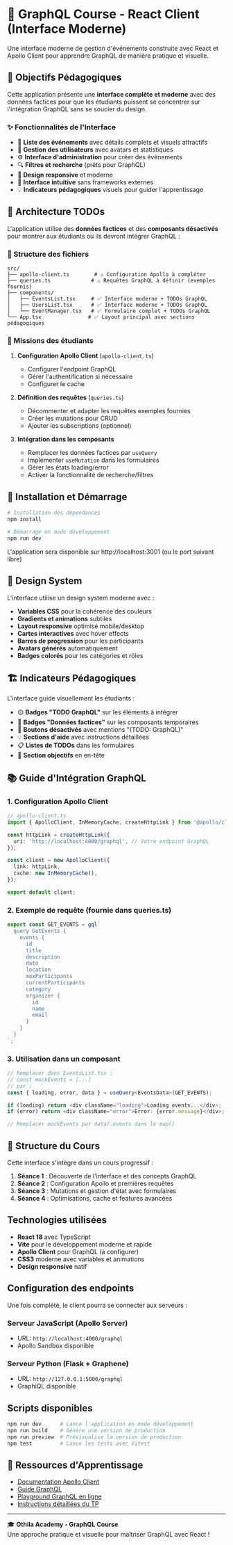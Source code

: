 # 🚀 GraphQL Course - React Client (Interface Moderne)

Une interface moderne de gestion d'événements construite avec React et Apollo Client pour apprendre GraphQL de manière pratique et visuelle.

## 🎯 Objectifs Pédagogiques

Cette application présente une **interface complète et moderne** avec des données factices pour que les étudiants puissent se concentrer sur l'intégration GraphQL sans se soucier du design.

### ✨ Fonctionnalités de l'Interface

- 📅 **Liste des événements** avec détails complets et visuels attractifs
- 👥 **Gestion des utilisateurs** avec avatars et statistiques
- ⚙️ **Interface d'administration** pour créer des événements
- 🔍 **Filtres et recherche** (prêts pour GraphQL)
- 📱 **Design responsive** et moderne
- 🎨 **Interface intuitive** sans frameworks externes
- 💡 **Indicateurs pédagogiques** visuels pour guider l'apprentissage

## 🚧 Architecture TODOs

L'application utilise des **données factices** et des **composants désactivés** pour montrer aux étudiants où ils devront intégrer GraphQL :

### 📁 Structure des fichiers

```
src/
├── apollo-client.ts        # ⚠️ Configuration Apollo à compléter
├── queries.ts             # ⚠️ Requêtes GraphQL à définir (exemples fournis)
├── components/
│   ├── EventsList.tsx     # ✅ Interface moderne + TODOs GraphQL
│   ├── UsersList.tsx      # ✅ Interface moderne + TODOs GraphQL
│   └── EventManager.tsx   # ✅ Formulaire complet + TODOs GraphQL
└── App.tsx               # ✅ Layout principal avec sections pédagogiques
```

### 🎯 Missions des étudiants

1. **Configuration Apollo Client** (`apollo-client.ts`)
   - Configurer l'endpoint GraphQL
   - Gérer l'authentification si nécessaire
   - Configurer le cache

2. **Définition des requêtes** (`queries.ts`)
   - Décommenter et adapter les requêtes exemples fournies
   - Créer les mutations pour CRUD
   - Ajouter les subscriptions (optionnel)

3. **Intégration dans les composants**
   - Remplacer les données factices par `useQuery`
   - Implémenter `useMutation` dans les formulaires
   - Gérer les états loading/error
   - Activer la fonctionnalité de recherche/filtres

## 🔧 Installation et Démarrage

```bash
# Installation des dépendances
npm install

# Démarrage en mode développement
npm run dev
```

L'application sera disponible sur http://localhost:3001 (ou le port suivant libre)

## 🎨 Design System

L'interface utilise un design system moderne avec :

- **Variables CSS** pour la cohérence des couleurs
- **Gradients et animations** subtiles
- **Layout responsive** optimisé mobile/desktop
- **Cartes interactives** avec hover effects
- **Barres de progression** pour les participants
- **Avatars générés** automatiquement
- **Badges colorés** pour les catégories et rôles

## 🏗️ Indicateurs Pédagogiques

L'interface guide visuellement les étudiants :

- 🟡 **Badges "TODO GraphQL"** sur les éléments à intégrer
- 🔵 **Badges "Données factices"** sur les composants temporaires
- 🔴 **Boutons désactivés** avec mentions "(TODO: GraphQL)"
- 💡 **Sections d'aide** avec instructions détaillées
- 📋 **Listes de TODOs** dans les formulaires
- 🎯 **Section objectifs** en en-tête

## 📚 Guide d'Intégration GraphQL

### 1. Configuration Apollo Client

```typescript
// apollo-client.ts
import { ApolloClient, InMemoryCache, createHttpLink } from '@apollo/client';

const httpLink = createHttpLink({
  uri: 'http://localhost:4000/graphql', // Votre endpoint GraphQL
});

const client = new ApolloClient({
  link: httpLink,
  cache: new InMemoryCache(),
});

export default client;
```

### 2. Exemple de requête (fournie dans queries.ts)

```typescript
export const GET_EVENTS = gql`
  query GetEvents {
    events {
      id
      title
      description
      date
      location
      maxParticipants
      currentParticipants
      category
      organizer {
        id
        name
        email
      }
    }
  }
`;
```

### 3. Utilisation dans un composant

```typescript
// Remplacer dans EventsList.tsx :
// const mockEvents = [...] 
// par :
const { loading, error, data } = useQuery<EventsData>(GET_EVENTS);

if (loading) return <div className="loading">Loading events...</div>;
if (error) return <div className="error">Error: {error.message}</div>;

// Remplacer mockEvents par data?.events dans le map()
```

## 🤝 Structure du Cours

Cette interface s'intègre dans un cours progressif :

1. **Séance 1** : Découverte de l'interface et des concepts GraphQL
2. **Séance 2** : Configuration Apollo et premières requêtes
3. **Séance 3** : Mutations et gestion d'état avec formulaires
4. **Séance 4** : Optimisations, cache et features avancées

## Technologies utilisées

- **React 18** avec TypeScript
- **Vite** pour le développement moderne et rapide
- **Apollo Client** pour GraphQL (à configurer)
- **CSS3** moderne avec variables et animations
- **Design responsive** natif

## Configuration des endpoints

Une fois complété, le client pourra se connecter aux serveurs :

### Serveur JavaScript (Apollo Server)
- URL: `http://localhost:4000/graphql`
- Apollo Sandbox disponible

### Serveur Python (Flask + Graphene)  
- URL: `http://127.0.0.1:5000/graphql`
- GraphiQL disponible

## Scripts disponibles

```bash
npm run dev      # Lance l'application en mode développement
npm run build    # Génère une version de production
npm run preview  # Prévisualise la version de production
npm test         # Lance les tests avec Vitest
```

## 📖 Ressources d'Apprentissage

- [Documentation Apollo Client](https://www.apollographql.com/docs/react/)
- [Guide GraphQL](https://graphql.org/learn/)
- [Playground GraphQL en ligne](https://studio.apollographql.com/)
- [Instructions détaillées du TP](./TP_INSTRUCTIONS.md)

---

🎓 **Othila Academy - GraphQL Course**  
Une approche pratique et visuelle pour maîtriser GraphQL avec React !